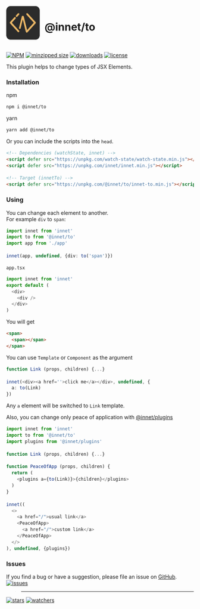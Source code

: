 <img src="https://raw.githubusercontent.com/d8corp/innet/main/logo.svg" align="left" width="90" height="90" alt="InnetJs logo by Mikhail Lysikov">

# &nbsp; @innet/to

&nbsp;

[![NPM](https://img.shields.io/npm/v/@innet/to.svg)](https://github.com/d8corp/innet-to/blob/master/CHANGELOG.md)
[![minzipped size](https://img.shields.io/bundlephobia/minzip/@innet/to)](https://bundlephobia.com/result?p=@innet/to)
[![downloads](https://img.shields.io/npm/dm/@innet/to.svg)](https://www.npmjs.com/package/@innet/to)
[![license](https://img.shields.io/npm/l/@innet/to)](https://github.com/d8corp/innet-to/blob/master/LICENSE)

This plugin helps to change types of JSX Elements.

### Installation
npm
```bash
npm i @innet/to
```
yarn
```bash
yarn add @innet/to
```

Or you can include the scripts into the `head`.
```html
<!-- Dependencies (watchState, innet) -->
<script defer src="https://unpkg.com/watch-state/watch-state.min.js"></script>
<script defer src="https://unpkg.com/innet/innet.min.js"></script>

<!-- Target (innetTo) -->
<script defer src="https://unpkg.com/@innet/to/innet-to.min.js"></script>
```

### Using
You can change each element to another.  
For example `div` to `span`:
```typescript jsx
import innet from 'innet'
import to from '@innet/to'
import app from './app'

innet(app, undefined, {div: to('span')})
```
`app.tsx`
```typescript jsx
import innet from 'innet'
export default (
  <div>
    <div />
  </div>
)
```
You will get
```html
<span>
  <span></span>
</span>
```
You can use `Template` or `Component` as the argument
```typescript jsx
function Link (props, children) {...}

innet(<div><a href=''>click me</a></div>, undefined, {
  a: to(Link)
})
```
Any `a` element will be switched to `Link` template.

Also, you can change only peace of application with [@innet/plugins](https://www.npmjs.com/package/@innet/plugins)
```typescript jsx
import innet from 'innet'
import to from '@innet/to'
import plugins from '@innet/plugins'

function Link (props, children) {...}

function PeaceOfApp (props, children) {
  return (
    <plugins a={to(Link)}>{children}</plugins>
  )
}

innet((
  <>
    <a href="/">usual link</a>
    <PeaceOfApp>
      <a href="/">custom link</a>
    </PeaceOfApp>
  </>
), undefined, {plugins})
```

### Issues
If you find a bug or have a suggestion, please file an issue on [GitHub](https://github.com/d8corp/innet-to/issues).  
[![issues](https://img.shields.io/github/issues-raw/d8corp/innet-to)](https://github.com/d8corp/innet-to/issues)
> ---
[![stars](https://img.shields.io/github/stars/d8corp/innet-to?style=social)](https://github.com/d8corp/innet-to/stargazers)
[![watchers](https://img.shields.io/github/watchers/d8corp/innet-to?style=social)](https://github.com/d8corp/innet-to/watchers)
